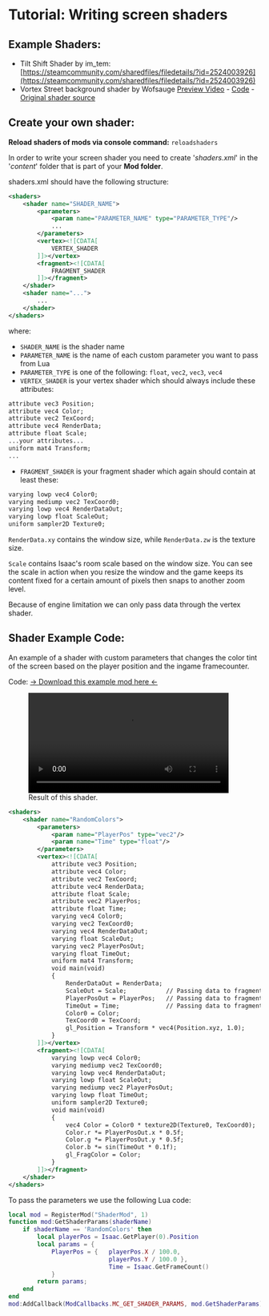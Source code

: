 # Tutorial: Writing screen shaders

## Example Shaders:
* Tilt Shift Shader by im_tem: [https://steamcommunity.com/sharedfiles/filedetails/?id=2524003926](https://steamcommunity.com/sharedfiles/filedetails/?id=2524003926)
* Vortex Street background shader by Wofsauge [Preview Video](../customData/Vortex_Street_shader.mp4) - [Code](../customData/vortex_street_shader.zip) - [Original shader source](https://www.shadertoy.com/view/MlS3Rh)

## Create your own shader:
**Reload shaders of mods via console command:** `reloadshaders`

In order to write your screen shader you need to create '_shaders.xml_' in the '_content_' folder that is part of your **Mod folder**.

shaders.xml should have the following structure:

```xml
<shaders>
    <shader name="SHADER_NAME">
        <parameters>
            <param name="PARAMETER_NAME" type="PARAMETER_TYPE"/>
            ...
        </parameters>
        <vertex><![CDATA[
            VERTEX_SHADER
        ]]></vertex>
        <fragment><![CDATA[
            FRAGMENT_SHADER
        ]]></fragment>
    </shader>
    <shader name="...">
        ...
    </shader>
</shaders>
```

where:

*   `SHADER_NAME` is the shader name
*   `PARAMETER_NAME` is the name of each custom parameter you want to pass from Lua
*   `PARAMETER_TYPE` is one of the following: `float`, `vec2`, `vec3`, `vec4`
*   `VERTEX_SHADER` is your vertex shader which should always include these attributes:


```xml
attribute vec3 Position;                                        
attribute vec4 Color;                                           
attribute vec2 TexCoord;                                        
attribute vec4 RenderData;                                                                  
attribute float Scale;
...your attributes...
uniform mat4 Transform; 
...
```

*   `FRAGMENT_SHADER` is your fragment shader which again should contain at least these:

```xml
varying lowp vec4 Color0;                                       
varying mediump vec2 TexCoord0;                             
varying lowp vec4 RenderDataOut;
varying lowp float ScaleOut;            
uniform sampler2D Texture0;
```

`RenderData.xy` contains the window size, while `RenderData.zw` is the texture size.

`Scale` contains Isaac's room scale based on the window size. You can see the scale in action when you resize the window and the game keeps its content fixed for a certain amount of pixels then snaps to another zoom level.

Because of engine limitation we can only pass data through the vertex shader.

## Shader Example Code:
An example of a shader with custom parameters that changes the color tint of the screen based on the player position and the ingame framecounter.

Code: [→ Download this example mod here ←](../customData/shader_example_mod.zip)
<figure class="video_container">
  <video controls="true" allowfullscreen="true" style="width:25rem">
    <source src="../customData/shader example preview.mp4" type="video/mp4">
  </video>
  <figcaption>Result of this shader.</figcaption>
</figure>


```xml
<shaders>
	<shader name="RandomColors">
		<parameters>
			<param name="PlayerPos" type="vec2"/>
			<param name="Time" type="float"/>
		</parameters>
		<vertex><![CDATA[
			attribute vec3 Position;
			attribute vec4 Color;
			attribute vec2 TexCoord;
			attribute vec4 RenderData;
			attribute float Scale;
			attribute vec2 PlayerPos;
			attribute float Time;
			varying vec4 Color0;
			varying vec2 TexCoord0;
			varying vec4 RenderDataOut;
			varying float ScaleOut;
			varying vec2 PlayerPosOut;
			varying float TimeOut;
			uniform mat4 Transform;
			void main(void)
			{
				RenderDataOut = RenderData;
				ScaleOut = Scale;			// Passing data to fragment shader
				PlayerPosOut = PlayerPos;	// Passing data to fragment shader
				TimeOut = Time;				// Passing data to fragment shader
				Color0 = Color;
				TexCoord0 = TexCoord;
				gl_Position = Transform * vec4(Position.xyz, 1.0);
			}
		]]></vertex>
		<fragment><![CDATA[
			varying lowp vec4 Color0;
			varying mediump vec2 TexCoord0;
			varying lowp vec4 RenderDataOut;
			varying lowp float ScaleOut;
			varying mediump vec2 PlayerPosOut;
			varying lowp float TimeOut;
			uniform sampler2D Texture0;
			void main(void)
			{
				vec4 Color = Color0 * texture2D(Texture0, TexCoord0);
				Color.r *= PlayerPosOut.x * 0.5f;
				Color.g *= PlayerPosOut.y * 0.5f;
				Color.b *= sin(TimeOut * 0.1f);
				gl_FragColor = Color;
			}
		]]></fragment>
	</shader>
</shaders>
```

To pass the parameters we use the following Lua code:
```lua
local mod = RegisterMod("ShaderMod", 1)
function mod:GetShaderParams(shaderName)
	if shaderName == 'RandomColors' then
        local playerPos = Isaac.GetPlayer(0).Position
        local params = { 
            PlayerPos = {   playerPos.X / 100.0,
                            playerPos.Y / 100.0 },
                            Time = Isaac.GetFrameCount()
            }
        return params;
    end
end
mod:AddCallback(ModCallbacks.MC_GET_SHADER_PARAMS, mod.GetShaderParams)
```
